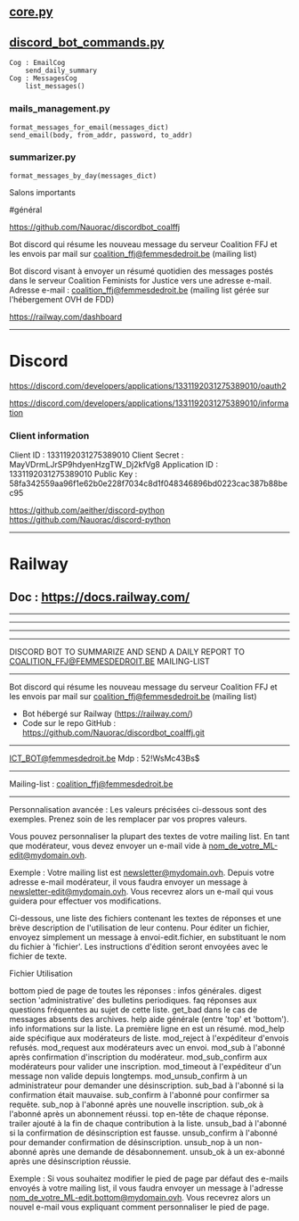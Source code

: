 







## <u>core.py</u>




## <u>discord_bot_commands.py</u>
	Cog : EmailCog
		send_daily_summary
	Cog : MessagesCog
		list_messages()



### mails_management.py
	format_messages_for_email(messages_dict)
	send_email(body, from_addr, password, to_addr)


### summarizer.py
	format_messages_by_day(messages_dict)









Salons importants

#général





https://github.com/Nauorac/discordbot_coalffj

Bot discord qui résume les nouveau message du serveur Coalition FFJ et les envois par mail sur coalition_ffj@femmesdedroit.be (mailing list)

Bot discord visant à envoyer un résumé quotidien des messages postés dans le serveur Coalition Feminists for Justice vers une adresse e-mail.
Adresse e-mail : coalition_ffj@femmesdedroit.be  (mailing list gérée sur l'hébergement OVH de FDD)



https://railway.com/dashboard

----
# Discord 

https://discord.com/developers/applications/1331192031275389010/oauth2

https://discord.com/developers/applications/1331192031275389010/information
### Client information

Client ID : 1331192031275389010
Client Secret : MayVDrmLJrSP9hdyenHzgTW_Dj2kfVg8
Application ID : 1331192031275389010
Public Key : 58fa342559aa96f1e62b0e228f7034c8d1f048346896bd0223cac387b88bec95

https://github.com/aeither/discord-python
	https://github.com/Nauorac/discord-python



***

# Railway 

## Doc : https://docs.railway.com/



----
---
---


************************************************************************************************
DISCORD BOT TO SUMMARIZE AND SEND A DAILY REPORT TO COALITION_FFJ@FEMMESDEDROIT.BE MAILING-LIST
************************************************************************************************
Bot discord qui résume les nouveau message du serveur Coalition FFJ et les envois par mail sur coalition_ffj@femmesdedroit.be (mailing list)


- Bot hébergé sur Railway (https://railway.com/)
- Code sur le repo GitHub : https://github.com/Nauorac/discordbot_coalffj.git


*********************************
ICT_BOT@femmesdedroit.be
Mdp : 52!WsMc43Bs$
******************************
Mailing-list : coalition_ffj@femmesdedroit.be
****************************************************
Personnalisation avancée :
Les valeurs précisées ci-dessous sont des exemples. 
Prenez soin de les remplacer par vos propres valeurs.

Vous pouvez personnaliser la plupart des textes de votre mailing list. 
En tant que modérateur, vous devez envoyer un e-mail vide à nom_de_votre_ML-edit@mydomain.ovh.

Exemple : Votre mailing list est newsletter@mydomain.ovh. 
Depuis votre adresse e-mail modérateur, il vous faudra envoyer un message à newsletter-edit@mydomain.ovh.
Vous recevrez alors un e-mail qui vous guidera pour effectuer vos modifications.

Ci-dessous, une liste des fichiers contenant les textes de réponses et une brève description de l'utilisation de leur contenu. 
Pour éditer un fichier, envoyez simplement un message à envoi-edit.fichier, en substituant le nom du fichier à 'fichier'. 
Les instructions d'édition seront envoyées avec le fichier de texte.

Fichier				Utilisation

bottom				pied de page de toutes les réponses : infos générales.
digest				section 'administrative' des bulletins periodiques.
faq					réponses aux questions fréquentes au sujet de cette liste.
get_bad				dans le cas de messages absents des archives.
help				aide générale (entre 'top' et 'bottom').
info				informations sur la liste. La première ligne en est un résumé.
mod_help			aide spécifique aux modérateurs de liste.
mod_reject			à l'expéditeur d'envois refusés.
mod_request			aux modérateurs avec un envoi.
mod_sub				à l'abonné après confirmation d'inscription du modérateur.
mod_sub_confirm		aux modérateurs pour valider une inscription.
mod_timeout			à l'expéditeur d'un message non valide depuis longtemps.
mod_unsub_confirm	à un administrateur pour demander une désinscription.
sub_bad				à l'abonné si la confirmation était mauvaise.
sub_confirm			à l'abonné pour confirmer sa requête.
sub_nop				à l'abonné après une nouvelle inscription.
sub_ok				à l'abonné après un abonnement réussi.
top					en-tête de chaque réponse.
trailer				ajouté à la fin de chaque contribution à la liste.
unsub_bad			à l'abonné si la confirmation de désinscription est fausse.
unsub_confirm		à l'abonné pour demander confirmation de désinscription.
unsub_nop			à un non-abonné après une demande de désabonnement.
unsub_ok			à un ex-abonné après une désinscription réussie.

Exemple : Si vous souhaitez modifier le pied de page par défaut des e-mails envoyés à votre mailing list, 
il vous faudra envoyer un message à l'adresse nom_de_votre_ML-edit.bottom@mydomain.ovh. 
Vous recevrez alors un nouvel e-mail vous expliquant comment personnaliser le pied de page.






